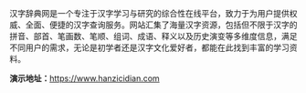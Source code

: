 汉字辞典网是一个专注于汉字学习与研究的综合性在线平台，致力于为用户提供权威、全面、便捷的汉字查询服务。网站汇集了海量汉字资源，包括但不限于汉字的拼音、部首、笔画数、笔顺、组词、成语、释义以及历史演变等多维度信息，满足不同用户的需求，无论是初学者还是汉字文化爱好者，都能在此找到丰富的学习资料。

<b>演示地址：</b>https://www.hanzicidian.com
